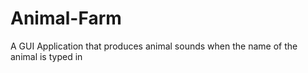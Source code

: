 # Animal-Farm

A GUI Application that produces animal sounds when the name of the animal is typed in 
